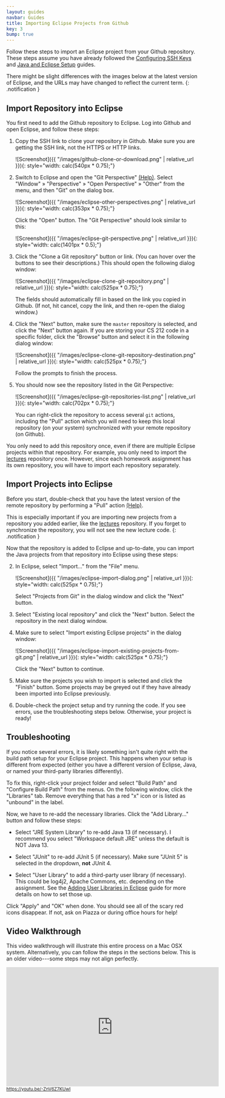 ```yaml
---
layout: guides
navbar: Guides
title: Importing Eclipse Projects from Github
key: 3
bump: true
---
```


Follow these steps to import an Eclipse project from your Github repository. These steps assume you have already followed the [Configuring SSH Keys](/guides/general/configuring-ssh-keys.html) and [Java and Eclipse Setup](/guides/eclipse/java-and-eclipse-setup.html) guides.

<i class="fas fa-info-circle"></i>
There might be slight differences with the images below at the latest version of Eclipse, and the URLs may have changed to reflect the current term.
{: .notification }

## Import Repository into Eclipse

You first need to add the Github repository to Eclipse. Log into Github and open Eclipse, and follow these steps:

  1. Copy the SSH link to clone your repository in Github. Make sure you are getting the SSH link, not the HTTPS or HTTP links.

      ![Screenshot]({{ "/images/github-clone-or-download.png" | relative_url }}){: style="width: calc(540px * 0.75);"}  

  2. Switch to Eclipse and open the "Git Perspective"  [(Help)](https://help.eclipse.org/2019-12/topic/org.eclipse.platform.doc.user/tasks/tasks-9f.htm). Select "Window" &raquo; "Perspective" &raquo; "Open Perspective" &raquo; "Other" from the menu, and then "Git" on the dialog box.

      ![Screenshot]({{ "/images/eclipse-other-perspectives.png" | relative_url }}){: style="width: calc(353px * 0.75);"}  

      Click the "Open" button. The "Git Perspective" should look similar to this:

      ![Screenshot]({{ "/images/eclipse-git-perspective.png" | relative_url }}){: style="width: calc(1401px * 0.5);"}  

  3. Click the "Clone a Git repository" button or link. (You can hover over the buttons to see their descriptions.) This should open the following dialog window:

      ![Screenshot]({{ "/images/eclipse-clone-git-repository.png" | relative_url }}){: style="width: calc(525px * 0.75);"}  

      The fields should automatically fill in based on the link you copied in Github. (If not, hit cancel, copy the link, and then re-open the dialog window.)

  4. Click the "Next" button, make sure the `master` repository is selected, and click the "Next" button again. If you are storing your CS 212 code in a specific folder, click the "Browse" button and select it in the following dialog window:

      ![Screenshot]({{ "/images/eclipse-clone-git-repository-destination.png" | relative_url }}){: style="width: calc(525px * 0.75);"}  

      Follow the prompts to finish the process.

  5. You should now see the repository listed in the Git Perspective:

      ![Screenshot]({{ "/images/eclipse-git-repositories-list.png" | relative_url }}){: style="width: calc(702px * 0.75);"}  

      You can right-click the repository to access several `git` actions, including the "Pull" action which you will need to keep this local repository (on your system) synchronized with your remote repository (on Github).

You only need to add this repository once, even if there are multiple Eclipse projects within that repository. For example, you only need to import the [lectures](https://github.com/usf-cs212-2020/lectures) repository once. However, since each homework assignment has its own repository, you will have to import each repository separately.

## Import Projects into Eclipse

Before you start, double-check that you have the latest version of the remote repository by performing a "Pull" action [(Help)](http://wiki.eclipse.org/EGit/User_Guide#Pulling_New_Changes_from_Upstream_Branch).

<i class="fas fa-info-circle"></i>
This is especially important if you are importing new projects from a repository you added earlier, like the [lectures](https://github.com/usf-cs212-2020/lectures) repository. If you forget to synchronize the repository, you will not see the new lecture code.
{: .notification }

Now that the repository is added to Eclipse and up-to-date, you can import the Java projects from that repository into Eclipse using these steps:

  2. In Eclipse, select "Import..." from the "File" menu.

      ![Screenshot]({{ "/images/eclipse-import-dialog.png" | relative_url }}){: style="width: calc(525px * 0.75);"}  

      Select "Projects from Git" in the dialog window and click the "Next" button.

  3. Select "Existing local repository" and click the "Next" button. Select the repository in the next dialog window.

  4. Make sure to select "Import existing Eclipse projects" in the dialog window:

      ![Screenshot]({{ "/images/eclipse-import-existing-projects-from-git.png" | relative_url }}){: style="width: calc(525px * 0.75);"}  

      Click the "Next" button to continue.

  7. Make sure the projects you wish to import is selected and click the "Finish" button. Some projects may be greyed out if they have already been imported into Eclipse previously.

  8. Double-check the project setup and try running the code. If you see errors, use the troubleshooting steps below. Otherwise, your project is ready!

## Troubleshooting

If you notice several errors, it is likely something isn't quite right with the build path setup for your Eclipse project. This happens when your setup is different from expected (either you have a different version of Eclipse, Java, or named your third-party libraries differently).

To fix this, right-click your project folder and select "Build Path" and "Configure Build Path" from the menus. On the following window, click the "Libraries" tab. Remove everything that has a red "x" icon or is listed as "unbound" in the label.

Now, we have to re-add the necessary libraries. Click the "Add Library..." button and follow these steps:

  - Select "JRE System Library" to re-add Java 13 (if necessary). I recommend you select "Workspace default JRE" unless the default is NOT Java 13.

  - Select "JUnit" to re-add JUnit 5 (if necessary). Make sure "JUnit 5" is selected in the dropdown, **not** JUnit 4.

  - Select "User Library" to add a third-party user library (if necessary). This could be log4j2, Apache Commons, etc. depending on the assignment. See the [Adding User Libraries in Eclipse](/guides/eclipse/adding-user-libraries-in-eclipse.html) guide for more details on how to set those up.

Click "Apply" and "OK" when done. You should see all of the scary red icons disappear. If not, ask on Piazza or during office hours for help!

## Video Walkthrough

This video walkthrough will illustrate this entire process on a Mac OSX system. Alternatively, you can follow the steps in the sections below. This is an older video---some steps may not align perfectly.

<div>
  <iframe width="560" height="315" src="https://www.youtube.com/embed/-ZnV6Z7KUwI?rel=0" frameborder="0" allow="autoplay; encrypted-media" allowfullscreen style="height: 315px;"></iframe>
  <br/>
  <small><a href="https://youtu.be/-ZnV6Z7KUwI"><i class="fab fa-youtube"></i> https://youtu.be/-ZnV6Z7KUwI</a></small>
</div>
